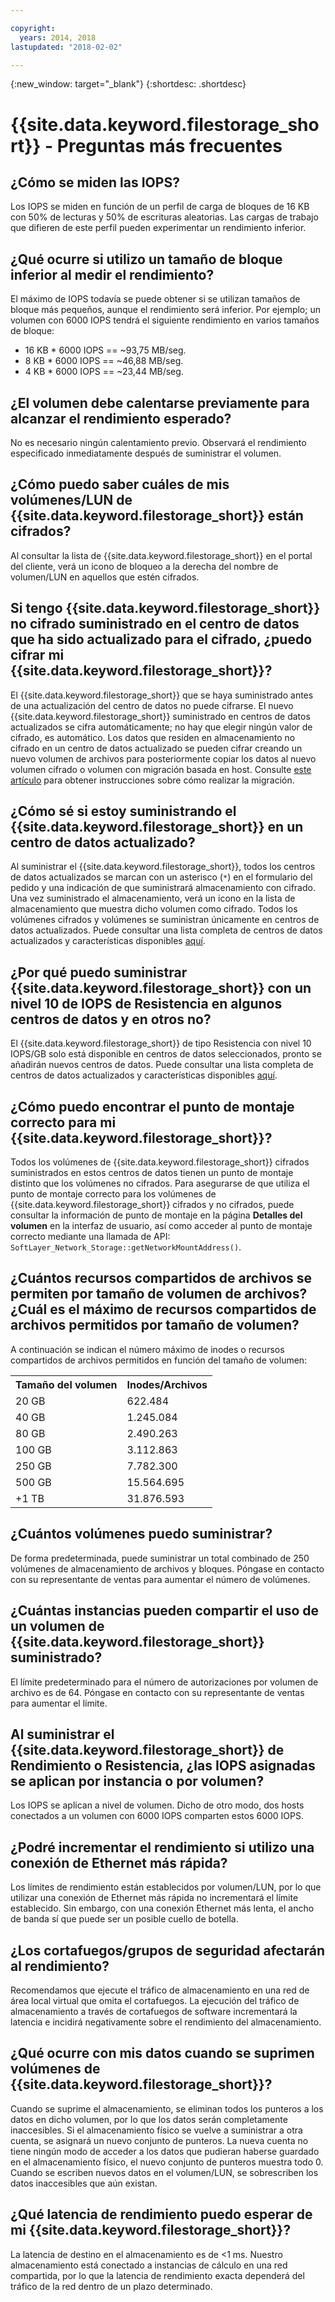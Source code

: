 ```yaml
---

copyright:
  years: 2014, 2018
lastupdated: "2018-02-02"

---
```

{:new_window: target="_blank"}
{:shortdesc: .shortdesc}

# {{site.data.keyword.filestorage_short}} - Preguntas más frecuentes

## ¿Cómo se miden las IOPS?

Los IOPS se miden en función de un perfil de carga de bloques de 16 KB con 50% de lecturas y 50% de escrituras aleatorias. Las cargas de trabajo que difieren de este perfil pueden experimentar un rendimiento inferior.

## ¿Qué ocurre si utilizo un tamaño de bloque inferior al medir el rendimiento?

El máximo de IOPS todavía se puede obtener si se utilizan tamaños de bloque más pequeños, aunque el rendimiento será inferior. Por ejemplo; un volumen con 6000 IOPS tendrá el siguiente rendimiento en varios tamaños de bloque:

- 16 KB * 6000 IOPS == ~93,75 MB/seg.
- 8 KB * 6000 IOPS == ~46,88 MB/seg.
- 4 KB * 6000 IOPS == ~23,44 MB/seg.


## ¿El volumen debe calentarse previamente para alcanzar el rendimiento esperado?

No es necesario ningún calentamiento previo. Observará el rendimiento especificado inmediatamente después de suministrar el volumen.

## ¿Cómo puedo saber cuáles de mis volúmenes/LUN de {{site.data.keyword.filestorage_short}} están cifrados?

Al consultar la lista de {{site.data.keyword.filestorage_short}} en el portal del cliente, verá un icono de bloqueo a la derecha del nombre de volumen/LUN en aquellos que estén cifrados.

## Si tengo {{site.data.keyword.filestorage_short}} no cifrado suministrado en el centro de datos que ha sido actualizado para el cifrado, ¿puedo cifrar mi {{site.data.keyword.filestorage_short}}?

El {{site.data.keyword.filestorage_short}} que se haya suministrado antes de una actualización del centro de datos no puede cifrarse. El nuevo {{site.data.keyword.filestorage_short}} suministrado en centros de datos actualizados se cifra automáticamente; no hay que elegir ningún valor de cifrado, es automático. Los datos que residen en almacenamiento no cifrado en un centro de datos actualizado se pueden cifrar creando un nuevo volumen de archivos para posteriormente copiar los datos al nuevo volumen cifrado o volumen con migración basada en host. Consulte [este artículo](/docs/infrastructure/FileStorage/migrate-file-storage-encrypted-file-storage.html) para obtener instrucciones sobre cómo realizar la migración.

## ¿Cómo sé si estoy suministrando el {{site.data.keyword.filestorage_short}} en un centro de datos actualizado?

Al suministrar el {{site.data.keyword.filestorage_short}}, todos los centros de datos actualizados se marcan con un asterisco (`*`) en el formulario del pedido y una indicación de que suministrará almacenamiento con cifrado. Una vez suministrado el almacenamiento, verá un icono en la lista de almacenamiento que muestra dicho volumen como cifrado. Todos los volúmenes cifrados y volúmenes se suministran únicamente en centros de datos actualizados. Puede consultar una lista completa de centros de datos actualizados y características disponibles [aquí](/docs//infrastructure/BlockStorage/new-ibm-block-and-file-storage-location-and-features.html).

## ¿Por qué puedo suministrar {{site.data.keyword.filestorage_short}} con un nivel 10 de IOPS de Resistencia en algunos centros de datos y en otros no?

El {{site.data.keyword.filestorage_short}} de tipo Resistencia con nivel 10 IOPS/GB solo está disponible en centros de datos seleccionados, pronto se añadirán nuevos centros de datos.  Puede consultar una lista completa de centros de datos actualizados y características disponibles [aquí](/docs//infrastructure/BlockStorage/new-ibm-block-and-file-storage-location-and-features.html).

## ¿Cómo puedo encontrar el punto de montaje correcto para mi {{site.data.keyword.filestorage_short}}?

Todos los volúmenes de {{site.data.keyword.filestorage_short}} cifrados suministrados en estos centros de datos tienen un punto de montaje distinto que los volúmenes no cifrados. Para asegurarse de que utiliza el punto de montaje correcto para los volúmenes de {{site.data.keyword.filestorage_short}} cifrados y no cifrados, puede consultar la información de punto de montaje en la página **Detalles del volumen** en la interfaz de usuario, así como acceder al punto de montaje correcto mediante una llamada de API: `SoftLayer_Network_Storage::getNetworkMountAddress()`.

## ¿Cuántos recursos compartidos de archivos se permiten por tamaño de volumen de archivos? ¿Cuál es el máximo de recursos compartidos de archivos permitidos por tamaño de volumen?
A continuación se indican el número máximo de inodes o recursos compartidos de archivos permitidos en función del tamaño de volumen:

<table>
        <tbody>
          <tr>
            <th>Tamaño del volumen</th>
            <th>Inodes/Archivos</th>
          </tr>
          <tr>
            <td>20 GB </td>
            <td>622.484</td>
          </tr>
          <tr>
            <td>40 GB </td>
            <td>1.245.084</td>
          </tr>          
          <tr>
            <td>80 GB</td>
            <td>2.490.263</td>
          </tr>          
          <tr>
            <td>100 GB</td>
            <td>3.112.863</td>
          </tr>          
          <tr>
            <td>250 GB</td>
            <td>7.782.300</td>
          </tr>          
          <tr>
            <td>500 GB</td>
            <td>15.564.695</td>
          </tr>
          <tr>
            <td>+1 TB</td>
            <td>31.876.593</td>
          </tr>
        </tbody>
</table>

## ¿Cuántos volúmenes puedo suministrar?

De forma predeterminada, puede suministrar un total combinado de 250 volúmenes de almacenamiento de archivos y bloques.  Póngase en contacto con su representante de ventas para aumentar el número de volúmenes.

## ¿Cuántas instancias pueden compartir el uso de un volumen de {{site.data.keyword.filestorage_short}} suministrado?

El límite predeterminado para el número de autorizaciones por volumen de archivo es de 64. Póngase en contacto con su representante de ventas para aumentar el límite.

## Al suministrar el {{site.data.keyword.filestorage_short}} de Rendimiento o Resistencia, ¿las IOPS asignadas se aplican por instancia o por volumen?

Los IOPS se aplican a nivel de volumen. Dicho de otro modo, dos hosts conectados a un volumen con 6000 IOPS comparten estos 6000 IOPS.

## ¿Podré incrementar el rendimiento si utilizo una conexión de Ethernet más rápida?

Los límites de rendimiento están establecidos por volumen/LUN, por lo que utilizar una conexión de Ethernet más rápida no incrementará el límite establecido. Sin embargo, con una conexión Ethernet más lenta, el ancho de banda sí que puede ser un posible cuello de botella.

## ¿Los cortafuegos/grupos de seguridad afectarán al rendimiento?

Recomendamos que ejecute el tráfico de almacenamiento en una red de área local virtual que omita el cortafuegos. La ejecución del tráfico de almacenamiento a través de cortafuegos de software incrementará la latencia e incidirá negativamente sobre el rendimiento del almacenamiento.

## ¿Qué ocurre con mis datos cuando se suprimen volúmenes de {{site.data.keyword.filestorage_short}}?

Cuando se suprime el almacenamiento, se eliminan todos los punteros a los datos en dicho volumen, por lo que los datos serán completamente inaccesibles. Si el almacenamiento físico se vuelve a suministrar a otra cuenta, se asignará un nuevo conjunto de punteros. La nueva cuenta no tiene ningún modo de acceder a los datos que pudieran haberse guardado en el almacenamiento físico, el nuevo conjunto de punteros muestra todo 0. Cuando se escriben nuevos datos en el volumen/LUN, se sobrescriben los datos inaccesibles que aún existan. 

## ¿Qué latencia de rendimiento puedo esperar de mi {{site.data.keyword.filestorage_short}}?   

La latencia de destino en el almacenamiento es de <1 ms. Nuestro almacenamiento está conectado a instancias de cálculo en una red compartida, por lo que la latencia de rendimiento exacta dependerá del tráfico de la red dentro de un plazo determinado.

